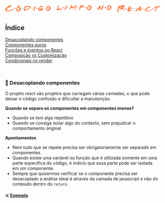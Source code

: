 <h1 align="center">
  <img src="../.github/react.png" alt="Código limpo no React">
</h1>

## Índice
[Desacoplando componentes](id#1)<br>
[Componentes puros](id#2)<br>
[Funções e eventos no React](id#3)<br>
[Composição vs Customização](id#4)<br>
[Condicionais no render](id#5)<br>

<br>

<div id="id1"></div>

### 📌 Desacoplando componentes
O projeto react são projetos que carregam várias camadas, o que pode deixar o código confusão e dificultar a manutenção.

**Quando se separa os componentes em componentes menos?**
- Quando se tem algo repetitivo
- Quando se consiga isolar algo do contexto, sem prejudicar o comportamento original

**Apontamentos**
- Nem tudo que se repete precisa ser obrigatoriamente ser separado em componentes.
- Quando existe uma variável ou função que é utilizada somente em uma parte específica do código, é indício que essa parte pode ser isolada em um componente.
- Sempre que quisermos verificar se o componente precisa ser desacoplado a análise ideal é através da camada de javascript e não do conteúdo dentro do `return`.

#### ⚔️ [Exemplo](../react-app/README.md)

<br>

<div id="id2"></div>

<!-- ### 📌 Componentes puros -->

<br>

<div id="id3"></div>

<!-- ### 📌 Funções e eventos no React -->

<br>

<div id="id4"></div>

<!-- ### 📌 Composição vs Customização -->

<br>

<div id="id5"></div>

<!-- ### 📌 Condicionais no render -->

<br>
